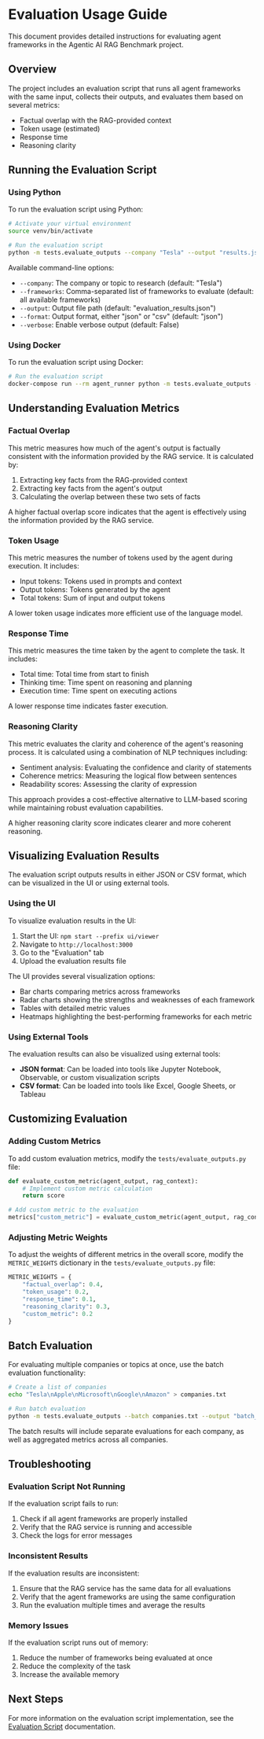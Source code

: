 # Evaluation Usage Guide

This document provides detailed instructions for evaluating agent frameworks in the Agentic AI RAG Benchmark project.

## Overview

The project includes an evaluation script that runs all agent frameworks with the same input, collects their outputs, and evaluates them based on several metrics:

- Factual overlap with the RAG-provided context
- Token usage (estimated)
- Response time
- Reasoning clarity

## Running the Evaluation Script

### Using Python

To run the evaluation script using Python:

```bash
# Activate your virtual environment
source venv/bin/activate

# Run the evaluation script
python -m tests.evaluate_outputs --company "Tesla" --output "results.json"
```

Available command-line options:

- `--company`: The company or topic to research (default: "Tesla")
- `--frameworks`: Comma-separated list of frameworks to evaluate (default: all available frameworks)
- `--output`: Output file path (default: "evaluation_results.json")
- `--format`: Output format, either "json" or "csv" (default: "json")
- `--verbose`: Enable verbose output (default: False)

### Using Docker

To run the evaluation script using Docker:

```bash
# Run the evaluation script
docker-compose run --rm agent_runner python -m tests.evaluate_outputs --company "Tesla" --output "/app/data/results.json"
```

## Understanding Evaluation Metrics

### Factual Overlap

This metric measures how much of the agent's output is factually consistent with the information provided by the RAG service. It is calculated by:

1. Extracting key facts from the RAG-provided context
2. Extracting key facts from the agent's output
3. Calculating the overlap between these two sets of facts

A higher factual overlap score indicates that the agent is effectively using the information provided by the RAG service.

### Token Usage

This metric measures the number of tokens used by the agent during execution. It includes:

- Input tokens: Tokens used in prompts and context
- Output tokens: Tokens generated by the agent
- Total tokens: Sum of input and output tokens

A lower token usage indicates more efficient use of the language model.

### Response Time

This metric measures the time taken by the agent to complete the task. It includes:

- Total time: Total time from start to finish
- Thinking time: Time spent on reasoning and planning
- Execution time: Time spent on executing actions

A lower response time indicates faster execution.

### Reasoning Clarity

This metric evaluates the clarity and coherence of the agent's reasoning process. It is calculated using a combination of NLP techniques including:

- Sentiment analysis: Evaluating the confidence and clarity of statements
- Coherence metrics: Measuring the logical flow between sentences
- Readability scores: Assessing the clarity of expression

This approach provides a cost-effective alternative to LLM-based scoring while maintaining robust evaluation capabilities.

A higher reasoning clarity score indicates clearer and more coherent reasoning.

## Visualizing Evaluation Results

The evaluation script outputs results in either JSON or CSV format, which can be visualized in the UI or using external tools.

### Using the UI

To visualize evaluation results in the UI:

1. Start the UI: `npm start --prefix ui/viewer`
2. Navigate to `http://localhost:3000`
3. Go to the "Evaluation" tab
4. Upload the evaluation results file

The UI provides several visualization options:

- Bar charts comparing metrics across frameworks
- Radar charts showing the strengths and weaknesses of each framework
- Tables with detailed metric values
- Heatmaps highlighting the best-performing frameworks for each metric

### Using External Tools

The evaluation results can also be visualized using external tools:

- **JSON format**: Can be loaded into tools like Jupyter Notebook, Observable, or custom visualization scripts
- **CSV format**: Can be loaded into tools like Excel, Google Sheets, or Tableau

## Customizing Evaluation

### Adding Custom Metrics

To add custom evaluation metrics, modify the `tests/evaluate_outputs.py` file:

```python
def evaluate_custom_metric(agent_output, rag_context):
    # Implement custom metric calculation
    return score

# Add custom metric to the evaluation
metrics["custom_metric"] = evaluate_custom_metric(agent_output, rag_context)
```

### Adjusting Metric Weights

To adjust the weights of different metrics in the overall score, modify the `METRIC_WEIGHTS` dictionary in the `tests/evaluate_outputs.py` file:

```python
METRIC_WEIGHTS = {
    "factual_overlap": 0.4,
    "token_usage": 0.2,
    "response_time": 0.1,
    "reasoning_clarity": 0.3,
    "custom_metric": 0.2
}
```

## Batch Evaluation

For evaluating multiple companies or topics at once, use the batch evaluation functionality:

```bash
# Create a list of companies
echo "Tesla\nApple\nMicrosoft\nGoogle\nAmazon" > companies.txt

# Run batch evaluation
python -m tests.evaluate_outputs --batch companies.txt --output "batch_results.json"
```

The batch results will include separate evaluations for each company, as well as aggregated metrics across all companies.

## Troubleshooting

### Evaluation Script Not Running

If the evaluation script fails to run:

1. Check if all agent frameworks are properly installed
2. Verify that the RAG service is running and accessible
3. Check the logs for error messages

### Inconsistent Results

If the evaluation results are inconsistent:

1. Ensure that the RAG service has the same data for all evaluations
2. Verify that the agent frameworks are using the same configuration
3. Run the evaluation multiple times and average the results

### Memory Issues

If the evaluation script runs out of memory:

1. Reduce the number of frameworks being evaluated at once
2. Reduce the complexity of the task
3. Increase the available memory

## Next Steps

For more information on the evaluation script implementation, see the [Evaluation Script](../architecture/evaluation.md) documentation.
